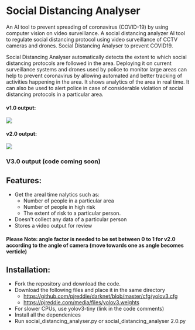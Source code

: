 
# Social Distancing Analyser
An AI tool to prevent spreading of coronavirus (COVID-19) by using computer vision on video surveillance.
A social distancing analyzer AI tool to regulate social distancing protocol using video surveillance of CCTV cameras and drones. Social Distancing Analyser to prevent COVID19.

Social Distancing Analyser automatically detects the extent to which social distancing protocols are followed in the area.
Deploying it on current surveillance systems and drones used by police to monitor large areas can help to prevent coronavirus by allowing automated and better tracking of activities happening in the area. It shows analytics of the area in real time. It can also be used to alert police in case of considerable violation of social distancing protocols in a particular area. 

#### v1.0 output:

![](output.gif)

#### v2.0 output:
![](op2.gif)

### V3.0 output (code coming soon)
## Features:
* Get the areal time nalytics such as:
   - Number of people in a particular area
   - Number of people in high risk
   - The extent of risk to a particular person.
* Doesn't collect any data of a particular person
* Stores a video output for review


#### Please Note: angle factor is needed to be set between 0 to 1 for v2.0 according to the angle of camera (move towards one as angle becomes verticle)
## Installation:
* Fork the repository and download the code.
* Download the following files and place it in the same directory
   - https://github.com/pjreddie/darknet/blob/master/cfg/yolov3.cfg
   - https://pjreddie.com/media/files/yolov3.weights
* For slower CPUs, use yolov3-tiny (link in the code comments)
* Install all the dependenices
* Run social_distancing_analyser.py or social_distancing_analyser 2.0.py

